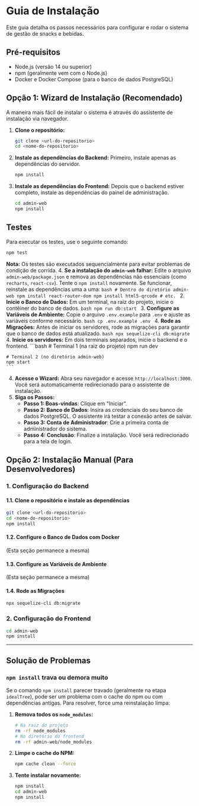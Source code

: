 # Guia de Instalação

Este guia detalha os passos necessários para configurar e rodar o sistema de gestão de snacks e bebidas.

## Pré-requisitos

- Node.js (versão 14 ou superior)
- npm (geralmente vem com o Node.js)
- Docker e Docker Compose (para o banco de dados PostgreSQL)

## Opção 1: Wizard de Instalação (Recomendado)

A maneira mais fácil de instalar o sistema é através do assistente de instalação via navegador.

1.  **Clone o repositório:**
    ```bash
    git clone <url-do-repositorio>
    cd <nome-do-repositorio>
    ```
2.  **Instale as dependências do Backend:**
    Primeiro, instale apenas as dependências do servidor.
    ```bash
    npm install
    ```
3.  **Instale as dependências do Frontend:**
    Depois que o backend estiver completo, instale as dependências do painel de administração.
    ```bash
    cd admin-web
    npm install
    ```

## Testes

Para executar os testes, use o seguinte comando:

```bash
npm test
```

**Nota:** Os testes são executados sequencialmente para evitar problemas de condição de corrida.
4.  **Se a instalação do `admin-web` falhar:**
    Edite o arquivo `admin-web/package.json` e remova as dependências não essenciais (como `recharts`, `react-csv`). Tente o `npm install` novamente. Se funcionar, reinstale as dependências uma a uma:
    ```bash
    # Dentro do diretório admin-web
    npm install react-router-dom
    npm install html5-qrcode
    # etc.
    ```
2.  **Inicie o Banco de Dados:**
    Em um terminal, na raiz do projeto, inicie o contêiner do banco de dados.
    ```bash
    npm run db:start
    ```
3.  **Configure as Variáveis de Ambiente:**
    Copie o arquivo `.env.example` para `.env` e ajuste as variáveis conforme necessário.
    ```bash
    cp .env.example .env
    ```
4.  **Rode as Migrações:**
    Antes de iniciar os servidores, rode as migrações para garantir que o banco de dados está atualizado.
    ```bash
    npx sequelize-cli db:migrate
    ```
4.  **Inicie os servidores:**
    Em dois terminais separados, inicie o backend e o frontend.
    ```bash
    # Terminal 1 (na raiz do projeto)
    npm run dev

    # Terminal 2 (no diretório admin-web)
    npm start
    ```
4.  **Acesse o Wizard:**
    Abra seu navegador e acesse `http://localhost:3000`. Você será automaticamente redirecionado para o assistente de instalação.
4.  **Siga os Passos:**
    - **Passo 1: Boas-vindas**: Clique em "Iniciar".
    - **Passo 2: Banco de Dados**: Insira as credenciais do seu banco de dados PostgreSQL. O assistente irá testar a conexão antes de salvar.
    - **Passo 3: Conta de Administrador**: Crie a primeira conta de administrador do sistema.
    - **Passo 4: Conclusão**: Finalize a instalação. Você será redirecionado para a tela de login.

## Opção 2: Instalação Manual (Para Desenvolvedores)

### 1. Configuração do Backend

#### 1.1. Clone o repositório e instale as dependências
```bash
git clone <url-do-repositorio>
cd <nome-do-repositorio>
npm install
```

#### 1.2. Configure o Banco de Dados com Docker
(Esta seção permanece a mesma)

#### 1.3. Configure as Variáveis de Ambiente
(Esta seção permanece a mesma)

#### 1.4. Rode as Migrações
```bash
npx sequelize-cli db:migrate
```

### 2. Configuração do Frontend
```bash
cd admin-web
npm install
```

---

## Solução de Problemas

### `npm install` trava ou demora muito

Se o comando `npm install` parecer travado (geralmente na etapa `idealTree`), pode ser um problema com o cache do npm ou com dependências antigas. Para resolver, force uma reinstalação limpa:

1.  **Remova todos os `node_modules`:**
    ```bash
    # Na raiz do projeto
    rm -rf node_modules
    # No diretório do frontend
    rm -rf admin-web/node_modules
    ```

2.  **Limpe o cache do NPM:**
    ```bash
    npm cache clean --force
    ```

3.  **Tente instalar novamente:**
    ```bash
    npm install
    cd admin-web
    npm install
    ```
